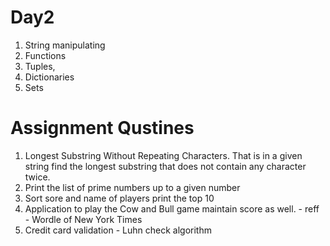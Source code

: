 # Day2
1) String manipulating
2) Functions 
3) Tuples,
4) Dictionaries
5) Sets


# Assignment Qustines

1) Longest Substring Without Repeating Characters. That is in a given string find the longest substring that does not contain any character twice.
2) Print the list of prime numbers up to a given number
3) Sort sore and name of players print the top 10
4) Application to play the Cow and Bull game maintain score as well. - reff - Wordle of New York Times
5) Credit card validation - Luhn check algorithm